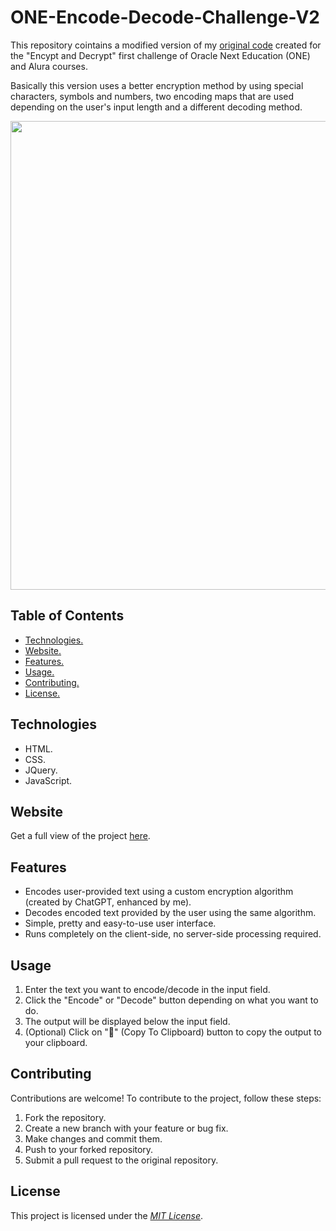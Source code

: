 # ONE-Encode-Decode-Challenge-V2

This repository cointains a modified version of my <a href="https://github.com/Caviar9045/ONE-Encode-Decode-Challenge" target="_blank">original code</a> created for the "Encypt and Decrypt" first challenge of Oracle Next Education (ONE) and Alura courses.

Basically this version uses a better encryption method by using special characters, symbols and numbers, two encoding maps that are used depending on the user's input length and a different decoding method.

<img src="https://cdn.discordapp.com/attachments/1082508875292483594/1097736647006752848/image.png" width="750px"></img>

<h2>Table of Contents</h2>
<ul>
  <li><a href="#Technologies">Technologies.</a></li>
  <li><a href="#Website">Website.</a></li>
  <li><a href="#Features">Features.</a></li>
  <li><a href="#Usage">Usage.</a></li>
  <li><a href="#Contributing">Contributing.</a></li>
  <li><a href="#License">License.</a></li>
 </ul>

<h2 id="Technologies">Technologies</h2>
<ul>
  <li>HTML.</li>
  <li>CSS.</li>
  <li>JQuery.</li>
  <li>JavaScript.</li>
</ul>

<h2 id="Website">Website</h2>
Get a full view of the project <a href="https://caviar9045.github.io/ONE-Encode-Decode-Challenge/" target="_blank">here</a>.

<h2 id="Features">Features</h2>
<ul>
  <li>Encodes user-provided text using a custom encryption algorithm (created by ChatGPT, enhanced by me).</li>
  <li>Decodes encoded text provided by the user using the same algorithm.</li>
  <li>Simple, pretty and easy-to-use user interface.</li>
  <li>Runs completely on the client-side, no server-side processing required.</li>
 </ul>

<h2 id="Usage">Usage</h2>
<ol>
  <li>Enter the text you want to encode/decode in the input field.</li>
  <li>Click the "Encode" or "Decode" button depending on what you want to do.</li>
  <li>The output will be displayed below the input field.</li>
  <li>(Optional) Click on "📝" (Copy To Clipboard) button to copy the output to your clipboard.</li>
</ol>

<h2 id="Contributing">Contributing</h2>
Contributions are welcome! To contribute to the project, follow these steps:

<ol>
  <li>Fork the repository.</li>
  <li>Create a new branch with your feature or bug fix.</li>
  <li>Make changes and commit them.</li>
  <li>Push to your forked repository.</li>
  <li>Submit a pull request to the original repository.</li>
</ol>

<h2 id="License">License</h2>
This project is licensed under the <u><i>MIT License</i></u>.
